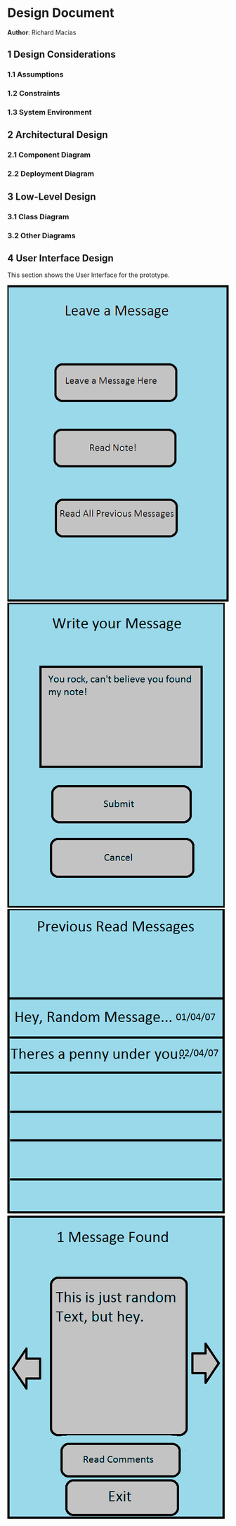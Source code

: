 # Design Document

**Author**: Richard Macias

## 1 Design Considerations
### 1.1 Assumptions

### 1.2 Constraints

### 1.3 System Environment


## 2 Architectural Design
### 2.1 Component Diagram


### 2.2 Deployment Diagram

## 3 Low-Level Design

### 3.1 Class Diagram


### 3.2 Other Diagrams

## 4 User Interface Design
This section shows the User Interface for the prototype.

![alt MainScreen](https://github.com/Rmacias91/letterAndroidApp/blob/master/Docs/Images/WelcomeScreen.png)
![alt WriteMessage](https://github.com/Rmacias91/letterAndroidApp/blob/master/Docs/Images/WriteMessageScreen.png)
![alt WriteMessage](https://github.com/Rmacias91/letterAndroidApp/blob/master/Docs/Images/PrevReadMessages.png)
![alt WriteMessage](https://github.com/Rmacias91/letterAndroidApp/blob/master/Docs/Images/ReadMessage.png)
